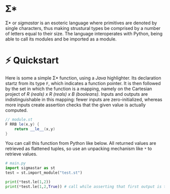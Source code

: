 # Σ* 

Σ* or *sigmastar* is an esoteric language where primitives are 
denoted by single characters, thus making strustural types be
comprised by a number of letters equal to their size.
The language interoperates with Python, being able to call 
its modules and be imported as a module.


# ⚡ Quickstart

Here is some a simple Σ* function, using a *Java* highlighter. 
Its declaration startz from its type `F`, which indicates
a function pointer. It is then followed by the set in which 
the function is a mapping, namely on the Cartesian project 
of *R (reals) x R (reals) x B (booleans)*. Inputs and outputs
are indistinguishable in this mapping: fewer inputs are 
zero-initialized, whereas more inputs create assertion checks 
that the given value is actually computed.


```java
// module.st
F RRB le(x,y) {
    return __le__(x,y)
}
```

You can call this function from Python like below. All
returned values are retrieved as flattened tuples, 
so use an unpacking mechanism like `*` to retrieve values.


```python
# main.py
import sigmastar as st
test = st.import_module("test.st")

print(*test.le(1,2))
print(*test.le(1,2,True)) # call while asserting that first output is true
```
